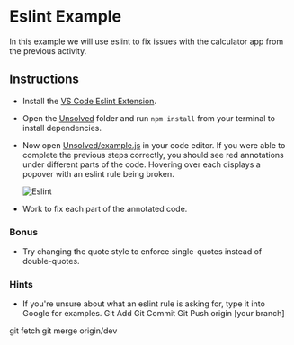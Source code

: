 # Eslint Example

In this example we will use eslint to fix issues with the calculator app from the previous activity.

## Instructions

* Install the [VS Code Eslint Extension](https://marketplace.visualstudio.com/items?itemName=dbaeumer.vscode-eslint).

* Open the [Unsolved](Unsolved) folder and run `npm install` from your terminal to install dependencies.

* Now open [Unsolved/example.js](Unsolved/example.js) in your code editor. If you were able to complete the previous steps correctly, you should see red annotations under different parts of the code. Hovering over each displays a popover with an eslint rule being broken.

  ![Eslint](Images/01-Eslint.png)

* Work to fix each part of the annotated code. 

### Bonus

* Try changing the quote style to enforce single-quotes instead of double-quotes.

### Hints

* If you're unsure about what an eslint rule is asking for, type it into Google for examples.
Git Add
Git Commit
Git Push origin [your branch]

git fetch
git merge origin/dev